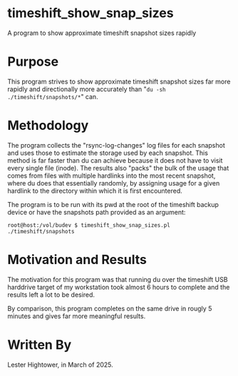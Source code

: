 # timeshift_show_snap_sizes
A program to show approximate timeshift snapshot sizes rapidly

# Purpose

This program strives to show approximate timeshift snapshot sizes far more
rapidly and directionally more accurately than "`du -sh
./timeshift/snapshots/*`" can.

# Methodology

The program collects the "rsync-log-changes" log files for each snapshot and uses
those to estimate the storage used by each snapshot. This method is far
faster than du can achieve because it does not have to visit every single
file (inode). The results also "packs" the bulk of the usage that comes
from files with multiple hardlinks into the most recent snapshot, where
du does that essentially randomly, by assigning usage for a given hardlink
to the directory within which it is first encountered.

The program is to be run with its pwd at the root of the timeshift backup
device or have the snapshots path provided as an argument:

`root@host:/vol/budev $ timeshift_show_snap_sizes.pl ./timeshift/snapshots`

# Motivation and Results

The motivation for this program was that running du over the timeshift USB
harddrive target of my workstation took almost 6 hours to complete and the
results left a lot to be desired.

By comparison, this program completes on the same drive in rougly 5 minutes
and gives far more meaningful results.

# Written By

Lester Hightower, in March of 2025.
